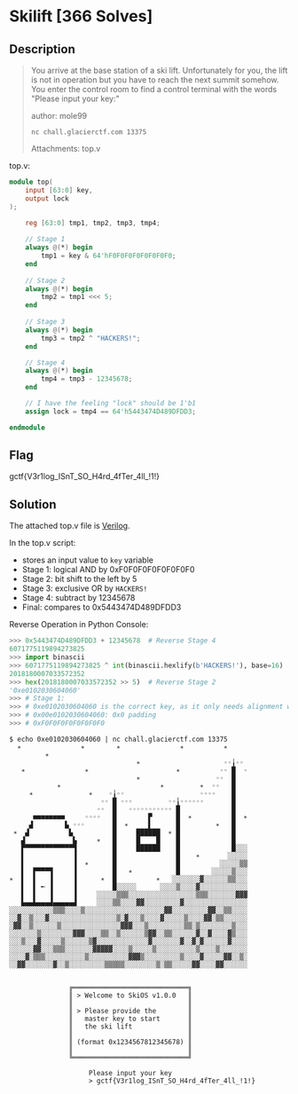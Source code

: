 # Skilift [366 Solves]

## Description

> You arrive at the base station of a ski lift. Unfortunately for you, the lift is not in operation but you have to reach the next summit somehow. You enter the control room to find a control terminal with the words "Please input your key:"
>
> author: mole99
>
> `nc chall.glacierctf.com 13375`
>
> Attachments: top.v

top.v:

```verilog
module top(
    input [63:0] key,
    output lock
);
  
    reg [63:0] tmp1, tmp2, tmp3, tmp4;

    // Stage 1
    always @(*) begin
        tmp1 = key & 64'hF0F0F0F0F0F0F0F0;
    end
    
    // Stage 2
    always @(*) begin
        tmp2 = tmp1 <<< 5;
    end
    
    // Stage 3
    always @(*) begin
        tmp3 = tmp2 ^ "HACKERS!";
    end

    // Stage 4
    always @(*) begin
        tmp4 = tmp3 - 12345678;
    end

    // I have the feeling "lock" should be 1'b1
    assign lock = tmp4 == 64'h5443474D489DFDD3;

endmodule
```

## Flag

gctf{V3r1log_ISnT_SO_H4rd_4fTer_4ll_!1!}

## Solution

The attached top.v file is [Verilog](https://en.wikipedia.org/wiki/Verilog).

In the top.v script:

- stores an input value to `key` variable
- Stage 1: logical AND by 0xF0F0F0F0F0F0F0F0
- Stage 2: bit shift to the left by 5
- Stage 3: exclusive OR by `HACKERS!`
- Stage 4: subtract by 12345678
- Final: compares to 0x5443474D489DFDD3

Reverse Operation in Python Console:

```python
>>> 0x5443474D489DFDD3 + 12345678  # Reverse Stage 4
6071775119894273825
>>> import binascii
>>> 6071775119894273825 ^ int(binascii.hexlify(b'HACKERS!'), base=16)  # Reverse Stage 3
2018180007033572352
>>> hex(2018180007033572352 >> 5)  # Reverse Stage 2
'0xe0102030604060'
>>> # Stage 1:
>>> # 0xe0102030604060 is the correct key, as it only needs alignment with the bits that are set (the positions of 'F' in 0xF0F0F0F0F0F0F0F0). e.g. 0xe0102030604061 is correct too.
>>> # 0x00e0102030604060: 0x0 padding
>>> # 0xF0F0F0F0F0F0F0F0
```

```console
$ echo 0xe0102030604060 | nc chall.glacierctf.com 13375
  ∗               ∗        ∗               ∗          ∗
         ∗
                                ∗                     ◦◦╽◦◦
   ∗               ∗                      ∗          ◦◦ █  ◦
                                ∗                   ◦◦  █
            ∗                         ∗         ∗  ◦◦   █
     ∗              ∗    ◦╽◦◦                   ◦◦◦◦    █
                       ◦◦ █ ◦◦◦         ◦◦╽◦◦◦◦◦◦       █
                      ◦◦  █   ◦◦◦◦◦◦◦◦◦◦◦ █             █
      ■■■■■■■■     ◦◦◦◦   █        ▛      █  ∗          █  ∗
     ▟        ▙ ◦◦◦       █  ∗     ▌      █         ∗   █
 ∗  ▟          ▙          █     ██████  ∗ █             █
   ▟            ▙     ∗   █     █    █    █             █
   ▛▀▀▀▀▀▀▀▀▀▀▀▀▜         █     ██████    █             █░░░
   ▌            ▐         █               █    ∗       ░░░░░
   ▌            ▐  ∗      █               █          ░░░░░▒▒
   ▌  ▛▀▀▀▜     ▐         █   ∗           █        ░░░░░▒░░░
∗  ▌  ▌   ▐     ▐      ∗  █          ∗   ░░░░░░░▓░░░░░░▒▒░░░
   ▌  ▌ ╾ ▐     ▐         █░░░░░      ░░░░▒░░░░▓░░░░░░░░░░░░
   ▌  ▌   ▐     ▐     ░░░░░▒▒▒░░░░░░░░░░░░░░░░░▒▒▒░░░░░░░▓▓▓
   ▙▄▄▙▄▄▄▟▄▄▄▄▄▟     ░░░░▒▒░░░░▓▓░░░░░░░░░▓░░░░░░░░░░░░░░░░
░░░░░░░░░░░▒▒▒░░░░▒░░░░░░░░░░░░░░░░░░░░▓▓░░░░░░░░░▓▓░░▒▒░░░░
░░▓░░▒░░░▓░░░░░░░░░░░░░░░░░▒░▓░░░▒░░░░▓░░░░░▒░░░░▓▓░▒▒░░░░░░
░▓▓░░▒░░░░░░▒░░░░░░░░░░░░░░░▓▓▓░░░▒░░░░░░░░░▒▒░▒░░░░░░░░▒░░░
░░░░░░░▒░░░░░░░░▓▓▓░░░░▒▒░░▒░░░░░░▒▓▓░░▒▒░░░░░░▓░░▓░░░░▓▒░░░
░░░▒░░░▓░░░░░▒░░░░░░▒▓░░░░░░░░░░░░░▓░░░░░░░▓░░▓░▓░░░░░░▓░░░░
░░░░░░▓▓░░░▒▒▒░░░░░░░▓▓▓▓▓░░░░▒░░░░░▒░░░░░░░░░░▒░░░░▒░░░░░░░
░░░░▓░▒▒▒░░░░░░░░░░▒░░░░░░░░░░▓▓▓▒░░░░░░░░░▒░░░░▓░░░░░▓▓░░▒░
░░▓▓░░░░░░░▓░░▒░░░░░░░░░▒▒▒▒▒░░░░░░░░▒░▒▒░░░░░▓▓░░░░▓▓░░░░░░


               ╔═════════════════════════════╗
               ║ > Welcome to SkiOS v1.0.0   ║
               ║                             ║
               ║ > Please provide the        ║
               ║   master key to start       ║
               ║   the ski lift              ║
               ║                             ║
               ║ (format 0x1234567812345678) ║
               ║                             ║
               ╚═════════════════════════════╝

                    Please input your key
                    > gctf{V3r1log_ISnT_SO_H4rd_4fTer_4ll_!1!}
```
